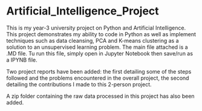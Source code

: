 # Artificial_Intelligence_Project
This is my year-3 university project on Python and Artificial Intelligence. This project demonstrates my ability to code in Python as well as implement techniques such as data cleansing, PCA and K-means clustering as a solution to an unsupervised learning problem.
The main file attached is a .MD file. Tu run this file, simply open in Jupyter Notebook then save/run as a IPYNB file.

Two project reports have been added: the first detailing some of the steps followed and the problems encountered in the overall project, the second detailing the contributions I made to this 2-person project.

A zip folder containing the raw data processed in this project has also been added.
